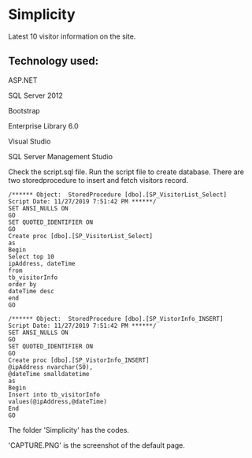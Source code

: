 # Simplicity
Latest 10 visitor information on the site.

## Technology used:
ASP.NET

SQL Server 2012

Bootstrap

Enterprise Library 6.0

Visual Studio

SQL Server Management Studio

Check the script.sql file. Run the script file to create database. There are two storedprocedure to insert and fetch visitors record.
```
/****** Object:  StoredProcedure [dbo].[SP_VisitorList_Select]    Script Date: 11/27/2019 7:51:42 PM ******/
SET ANSI_NULLS ON
GO
SET QUOTED_IDENTIFIER ON
GO
Create proc [dbo].[SP_VisitorList_Select]
as
Begin
Select top 10
ipAddress, dateTime
from
tb_visitorInfo
order by
dateTime desc
end
GO
```
```
/****** Object:  StoredProcedure [dbo].[SP_VistorInfo_INSERT]    Script Date: 11/27/2019 7:51:42 PM ******/
SET ANSI_NULLS ON
GO
SET QUOTED_IDENTIFIER ON
GO
Create proc [dbo].[SP_VistorInfo_INSERT]
@ipAddress nvarchar(50),
@dateTime smalldatetime
as
Begin
Insert into tb_visitorInfo
values(@ipAddress,@dateTime)
End
GO
```
The folder 'Simplicity' has the codes.

'CAPTURE.PNG' is the screenshot of the default page.

